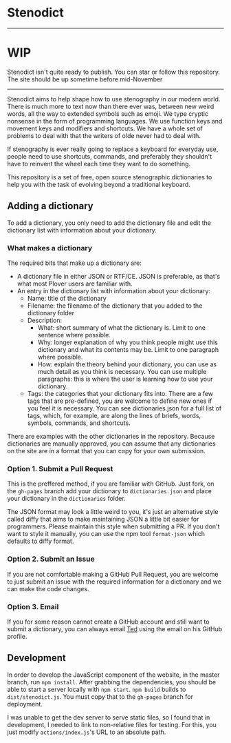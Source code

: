 # Stenodict

-------

# WIP

Stenodict isn't quite ready to publish. You can star or follow this repository. The site should be up sometime before mid-November

-------

Stenodict aims to help shape how to use stenography in our modern world.
There is much more to text now than there ever was, between new
weird words, all the way to extended symbols such as emoji. We type cryptic
nonsense in the form of programming languages. We use function keys and movement
keys and modifiers and shortcuts. We have a whole set of problems
to deal with that the writers of olde never had to deal with.

If stenography is ever really going to replace a keyboard for everyday use,
people need to use shortcuts, commands, and preferably they shouldn't have to
reinvent the wheel each time they want to do something.

This repository is a set of free, open source stenographic dictionaries to help
you with the task of evolving beyond a traditional keyboard.

## Adding a dictionary

To add a dictionary, you only need to add the dictionary file and edit the
dictionary list with information about your dictionary.

### What makes a dictionary

The required bits that make up a dictionary are:

- A dictionary file in either JSON or RTF/CE. JSON is preferable, as that's
what most Plover users are familiar with.
- An entry in the dictionary list with information about your dictionary:
	+ Name: title of the dictionary
	+ Filename: the filename of the dictionary that you added to the dictionary folder
	+ Description:
		- What: short summary of what the dictionary is. Limit to one sentence where possible.
		- Why: longer explanation of why you think people might use this dictionary and what its contents may be. Limit to one paragraph where possible.
		- How: explain the theory behind your dictionary, you can use as much detail as you think is necessary. You can use multiple paragraphs: this is where the user is learning how to use your dictionary.
	+ Tags: the categories that your dictionary fits into. There are a few tags that are pre-defined, you are welcome to define new ones if you feel it is necessary. You can see dictionaries.json for a full list of tags, which, for example, are along the lines of briefs, words, symbols, commands, and shortcuts.

There are examples with the other dictionaries in the repository. Because dictionaries
are manually approved, you can assume that any dictionaries on the site are in a format
that you can copy for your own submission.

### Option 1. Submit a Pull Request

This is the preffered method, if you are familiar with GitHub. Just fork, on the `gh-pages`
branch add your dictionary to `dictionaries.json` and place your dictionary in the
`dictionaries` folder.

The JSON format may look a little weird to you, it's just an alternative style called diffy that aims to make maintaining JSON a little bit easier for programmers. Please maintain this style when submitting a PR. If you don't want to style it manually, you can use the npm tool `format-json` which defaults to diffy format.

### Option 2. Submit an Issue

If you are not comfortable making a GitHub Pull Request,
you are welcome to just submit an issue with the required information
for a dictionary and we can make the code changes.

### Option 3. Email

If you for some reason
cannot create a GitHub account and still want to submit a dictionary, you
can always email [Ted](https://github.com/morinted) using the email on his GitHub profile.

## Development

In order to develop the JavaScript component of the website, in the master branch, run `npm install`. After grabbing the dependencies, you should be able to start a server locally with `npm start`. `npm build` builds to `dist/stenodict.js`. You must copy that to the `gh-pages` branch for deployment.

I was unable to get the dev server to serve static files, so I found that in development, I needed to link to non-relative files for testing. For this, you just modify `actions/index.js`'s URL to an absolute path.

